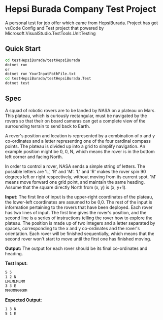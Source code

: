 # Hepsi Burada Company Test Project

A personal test for job offer which came from HepsiBurada. Project has got vsCode Config and Test project that powered by Microsoft.VisualStudio.TestTools.UnitTesting

## Quick Start

```bash
cd testHepsiBurada/testHepsiBurada
dotnet run
or
dotnet run YourInputPathFile.txt
cd testHepsiBurada/testHepsiBurada.Test
dotnet test
```

## Spec
<p>
A squad of robotic rovers are to be landed by NASA on a plateau on Mars. This plateau, which is
curiously rectangular, must be navigated by the rovers so that their on board cameras can get a
complete view of the surrounding terrain to send back to Earth.
</p>
<p>
A rover's position and location is represented by a combination of x and y co-ordinates and a letter
representing one of the four cardinal compass points. The plateau is divided up into a grid to
simplify navigation. An example position might be 0, 0, N, which means the rover is in the bottom
left corner and facing North.</p>
<p>In order to control a rover, NASA sends a simple string of letters. The possible letters are 'L', 'R' and
'M'. 'L' and 'R' makes the rover spin 90 degrees left or right respectively, without moving from its
current spot. 'M' means move forward one grid point, and maintain the same heading.
Assume that the square directly North from (x, y) is (x, y+1).</p>
<p>
<b> Input:</b>
The first line of input is the upper-right coordinates of the plateau, the lower-left coordinates are
assumed to be 0,0.
The rest of the input is information pertaining to the rovers that have been deployed. Each rover
has two lines of input. The first line gives the rover's position, and the second line is a series of
instructions telling the rover how to explore the plateau.
The position is made up of two integers and a letter separated by spaces, corresponding to the x
and y co-ordinates and the rover's orientation.
Each rover will be finished sequentially, which means that the second rover won't start to move
until the first one has finished moving.</p>
<p>
<b>Output:</b>
The output for each rover should be its final co-ordinates and heading.
</p>
<p>

<b>Test Input:</b>
```bash
5 5
1 2 N
LMLMLMLMM
3 3 E
MMRMMRMRRM
```

<b> Expected Output:</b>
```bash
1 3 N
5 1 E
```